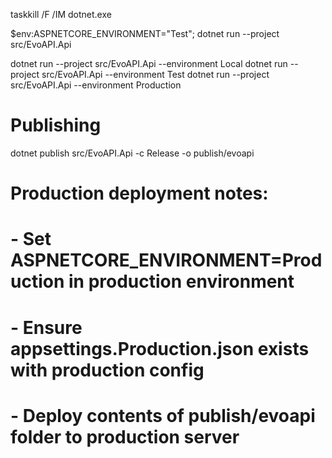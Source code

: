 taskkill /F /IM dotnet.exe

$env:ASPNETCORE_ENVIRONMENT="Test"; dotnet run --project src/EvoAPI.Api

dotnet run --project src/EvoAPI.Api --environment Local
dotnet run --project src/EvoAPI.Api --environment Test
dotnet run --project src/EvoAPI.Api --environment Production

# Publishing
dotnet publish src/EvoAPI.Api -c Release -o publish/evoapi

# Production deployment notes:
# - Set ASPNETCORE_ENVIRONMENT=Production in production environment
# - Ensure appsettings.Production.json exists with production config
# - Deploy contents of publish/evoapi folder to production server

